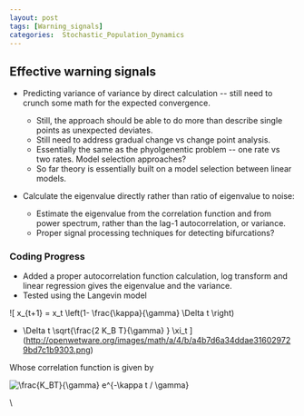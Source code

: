 ```yaml
---
layout: post
tags: [Warning_signals]
categories:  Stochastic_Population_Dynamics
---
```






 





Effective warning signals
-------------------------

-   Predicting variance of variance by direct calculation -- still need
    to crunch some math for the expected convergence.
    -   Still, the approach should be able to do more than describe
        single points as unexpected deviates.
    -   Still need to address gradual change vs change point analysis.
    -   Essentially the same as the phyolgenentic problem -- one rate vs
        two rates. Model selection approaches?
    -   So far theory is essentially built on a model selection between
        linear models.

-   Calculate the eigenvalue directly rather than ratio of eigenvalue to
    noise:
    -   Estimate the eigenvalue from the correlation function and from
        power spectrum, rather than the lag-1 autocorrelation, or
        variance.
    -   Proper signal processing techniques for detecting bifurcations?

### Coding Progress

-   Added a proper autocorrelation function calculation, log transform
    and linear regression gives the eigenvalue and the variance.
-   Tested using the Langevin model

![ x\_{t+1} = x\_t \\left(1- \\frac{\\kappa}{\\gamma} \\Delta t \\right)
+ \\Delta t \\sqrt{\\frac{2 K\_B T}{\\gamma} } \\xi\_t
](http://openwetware.org/images/math/a/4/b/a4b7d6a34ddae316029729bd7c1b9303.png)

Whose correlation function is given by

![ \\frac{K\_BT}{\\gamma} e\^{-\\kappa t / \\gamma}
](http://openwetware.org/images/math/7/8/1/7811817fde052d555cadbfd36a77d213.png)

\

